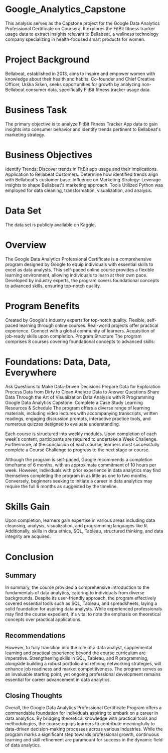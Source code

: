 # Google_Analytics_Capstone

This analysis serves as the Capstone project for the Google Data Analytics Professional Certificate on Coursera. It explores the FitBit fitness tracker usage data to extract insights relevant to Bellabeat, a wellness technology company specializing in health-focused smart products for women.

# Project Background
Bellabeat, established in 2013, aims to inspire and empower women with knowledge about their health and habits. Co-founder and Chief Creative Officer, Urška Sršen, seeks opportunities for growth by analyzing non-Bellabeat consumer data, specifically FitBit fitness tracker usage data.

# Business Task
The primary objective is to analyze FitBit Fitness Tracker App data to gain insights into consumer behavior and identify trends pertinent to Bellabeat's marketing strategy.

 # Business Objectives
Identify Trends: Discover trends in FitBit app usage and their implications.
Application to Bellabeat Customers: Determine how identified trends align with Bellabeat's customer base.
Influence on Marketing Strategy: Leverage insights to shape Bellabeat's marketing approach.
Tools Utilized
Python was employed for data cleaning, transformation, visualization, and analysis.

 # Data Set
The data set is publicly available on Kaggle.


# Overview
The Google Data Analytics Professional Certificate is a comprehensive program designed by Google to equip individuals with essential skills to excel as data analysts. This self-paced online course provides a flexible learning environment, allowing individuals to learn at their own pace. Developed by industry experts, the program covers foundational concepts to advanced skills, ensuring top-notch quality.

# Program Benefits
Created by Google's industry experts for top-notch quality.
Flexible, self-paced learning through online courses.
Real-world projects offer practical experience.
Connect with a global community of learners.
Acquisition of job-ready skills upon completion.
Program Structure
The program comprises 8 courses covering foundational concepts to advanced skills:

# Foundations: Data, Data, Everywhere
Ask Questions to Make Data-Driven Decisions
Prepare Data for Exploration
Process Data from Dirty to Clean
Analyze Data to Answer Questions
Share Data Through the Art of Visualization
Data Analysis with R Programming
Google Data Analytics Capstone: Complete a Case Study
Learning Resources & Schedule
The program offers a diverse range of learning materials, including video lectures with accompanying transcripts, written readings, engaging discussion prompts, interactive practice tools, and numerous quizzes designed to evaluate understanding.

Each course is structured into weekly modules. Upon completion of each week's content, participants are required to undertake a Week Challenge. Furthermore, at the conclusion of each course, learners must successfully complete a Course Challenge to progress to the next stage or course.

Although the program is self-paced, Google recommends a completion timeframe of 6 months, with an approximate commitment of 10 hours per week. However, individuals with prior experience in data analytics may find themselves completing the program in as little as one to two months. Conversely, beginners seeking to initiate a career in data analytics may require the full 6 months as suggested by the timeline.

# Skills Gain
Upon completion, learners gain expertise in various areas including data cleansing, analysis, visualization, and programming languages like R. Additionally, skills in data ethics, SQL, Tableau, structured thinking, and data integrity are acquired.

# Conclusion
## Summary
In summary, the course provided a comprehensive introduction to the fundamentals of data analytics, catering to individuals from diverse backgrounds. Despite its user-friendly approach, the program effectively covered essential tools such as SQL, Tableau, and spreadsheets, laying a solid foundation for aspiring data analysts. While experienced professionals may find the course expedient, it's vital to note the emphasis on theoretical concepts over practical applications.

## Recommendations
However, to fully transition into the role of a data analyst, supplemental learning and practical experience beyond the course curriculum are imperative. Strengthening skills in SQL, Tableau, and R programming, alongside building a robust portfolio and refining networking strategies, will enhance job readiness and market competitiveness. The program serves as an invaluable starting point, yet ongoing professional development remains essential for career advancement in data analytics.

## Closing Thoughts
Overall, the Google Data Analytics Professional Certificate Program offers a commendable foundation for individuals aspiring to embark on a career in data analytics. By bridging theoretical knowledge with practical tools and methodologies, the course equips learners to contribute meaningfully to data-driven decision-making processes across various industries. While the program marks a significant step towards professional growth, continuous learning and skill refinement are paramount for success in the dynamic field of data analytics.
